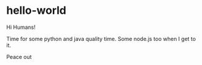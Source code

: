 # hello-world

Hi Humans!

Time for some python and java quality time. Some node.js too when I get to it.

Peace out
